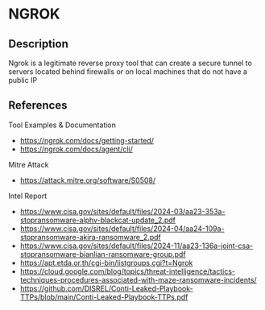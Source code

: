 # NGROK

## Description
Ngrok is a legitimate reverse proxy tool that can create a secure tunnel to servers located behind firewalls or on local machines that do not have a public IP

## References

Tool Examples & Documentation
- https://ngrok.com/docs/getting-started/
- https://ngrok.com/docs/agent/cli/

Mitre Attack
- https://attack.mitre.org/software/S0508/

Intel Report
- https://www.cisa.gov/sites/default/files/2024-03/aa23-353a-stopransomware-alphv-blackcat-update_2.pdf
- https://www.cisa.gov/sites/default/files/2024-04/aa24-109a-stopransomware-akira-ransomware_2.pdf
- https://www.cisa.gov/sites/default/files/2024-11/aa23-136a-joint-csa-stopransomware-bianlian-ransomware-group.pdf
- https://apt.etda.or.th/cgi-bin/listgroups.cgi?t=Ngrok
- https://cloud.google.com/blog/topics/threat-intelligence/tactics-techniques-procedures-associated-with-maze-ransomware-incidents/
- https://github.com/DISREL/Conti-Leaked-Playbook-TTPs/blob/main/Conti-Leaked-Playbook-TTPs.pdf